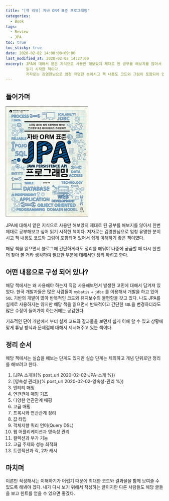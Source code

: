 ```yaml
---
title: "[책 리뷰] 자바 ORM 표준 프로그래밍"
categories:
  - Book
tags:
  - Review
  - JPA
toc: true
toc_sticky: true
date: 2020-02-02 14:00:00+09:00  
last_modified_at: 2020-02-02 14:27:00
excerpt: JPA에 대해서 얕은 지식으로 사용만 해보았지 제대로 된 공부를 해보지를 않아서 한번 제대로 공부해보고 싶어
         읽기 시작한 책이다.
         저자로는 김영한님으로 엄청 유명한 분이시고 책 내용도 코드와 그림이 포함되어 있어서 쉽게 이해하기 좋은 책이였다.
---
```


## 들어가며
![자바 ORM 표준 프로그래밍](/assets/images/자바_ORM_표준_JPA_프로그래밍.png)

JPA에 대해서 얕은 지식으로 사용만 해보았지 제대로 된 공부를 해보지를 않아서 한번 제대로 공부해보고 싶어
읽기 시작한 책이다.
저자로는 김영한님으로 엄청 유명한 분이시고 책 내용도 코드와 그림이 포함되어 있어서 쉽게 이해하기 좋은 책이였다.

해당 책을 읽으면서 블로그에 간단하게라도 정리를 해둬야 나중에 궁금할 때 다시 한번 더 찾아 볼 거라 생각하여
필요한 부분에 대해서만 정리 하려고 한다.

## 어떤 내용으로 구성 되어 있나?
해당 책에서는 왜 사용해야 하는지 직접 사용해보면서 발생한 고민에 대해서 담겨져 있었다.
한국 개발자들은 많은 사람들이 `mybatis` + `jdbc` 를 이용해서 개발을 하고 있어 `SQL` 기반의
개발이 많아 반복적인 코드와 유지보수의 불편함을 갖고 있다. 나도 JPA를 실제로 사용하지는 않지만
해당 책을 읽으면서 반복적이고 간단한 `SQL`을 변경하더라도 많은 수정이 들어가야 하는거에는 공감한다.

기초적인 단어 개념에서 부터 실제 코드와 결과물을 보면서 쉽게 이해 할 수 있고
상황에 맞게 튜닝 방식과 문제점에 대해서 제시해주고 있는 책이다. 

## 정리 순서
해당 책에서는 실습을 해보는 단계도 있지만 실습 단계는 제외하고 개념 단위로만 정리를 해보려고 한다.

1. [JPA 소개]({% post_url 2020-02-02-JPA-소개 %})
2. [영속성 관리]({% post_url 2020-02-02-영속성-관리 %})
3. 엔티티 매핑
4. 연관관계 매핑 기초
5. 다양한 연관관계 매핑
6. 고급 매핑
7. 프록시와 연관관계 정리
8. 값 타입
9. 객체지향 쿼리 언어(Query DSL)
10. 웹 어플리케이션과 영속성 관리
11. 컬렉션과 부가 기능
12. 고급 주제와 성능 최적화
13. 트랜잭션과 락, 2차 캐시

## 마치며
이론만 작성해서는 이해하기가 어렵기 때문에 최대한 코드와 결과물을 함께 보여줄 수 있도록 해봐야 겠다.
내가 다시 보기 위해서 작성하는 글이지만 다른 사람들도 해당 글들을 보고 힌트를 얻을 수 있으면 좋겠다.